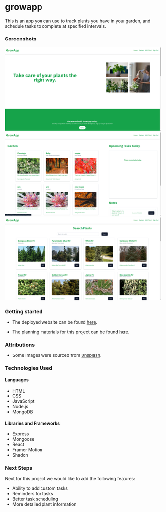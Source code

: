 # growapp

This is an app you can use to track plants you have in your garden, and schedule tasks to complete at specified intervals.

### Screenshots

![Home page](./screenshots/screenshot1.png)
![Garden page](./screenshots/screenshot2.png)
![Search page](./screenshots/screenshot3.png)

### Getting started

- The deployed website can be found [here](https://rundown-58b9d07143ca.herokuapp.com/runs).

* The planning materials for this project can be found [here](https://trello.com/b/UvdoJP1z/group-project-3).

### Attributions

- Some images were sourced from [Unsplash](https://unsplash.com/).

### Technologies Used

#### Languages

- HTML
- CSS
- JavaScript
- Node.js
- MongoDB

#### Libraries and Frameworks

- Express
- Mongoose
- React
- Framer Motion
- Shadcn

### Next Steps

Next for this project we would like to add the following features:

- Ability to add custom tasks
- Reminders for tasks
- Better task scheduling
- More detailed plant information
